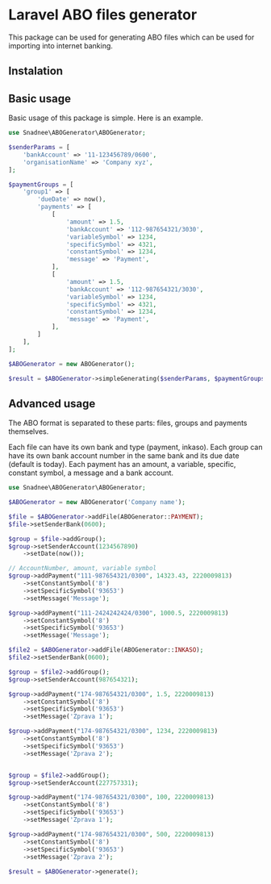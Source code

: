 # Laravel ABO files generator

This package can be used for generating ABO files which can be used for importing into internet banking. 

## Instalation

## Basic usage
Basic usage of this package is simple. Here is an example.

```php
use Snadnee\ABOGenerator\ABOGenerator;

$senderParams = [
    'bankAccount' => '11-123456789/0600',
    'organisationName' => 'Company xyz',
];

$paymentGroups = [
    'group1' => [
        'dueDate' => now(),
        'payments' => [
            [
                'amount' => 1.5,
                'bankAccount' => '112-987654321/3030',
                'variableSymbol' => 1234,
                'specificSymbol' => 4321,
                'constantSymbol' => 1234,
                'message' => 'Payment',
            ],
            [
                'amount' => 1.5,
                'bankAccount' => '112-987654321/3030',
                'variableSymbol' => 1234,
                'specificSymbol' => 4321,
                'constantSymbol' => 1234,
                'message' => 'Payment',
            ],
        ]
    ],
];

$ABOGenerator = new ABOGenerator();

$result = $ABOGenerator->simpleGenerating($senderParams, $paymentGroups);

```

## Advanced usage
The ABO format is separated to these parts: files, groups and payments themselves.

Each file can have its own bank and type (payment, inkaso).
Each group can have its own bank account number in the same bank and its due date (default is today). 
Each payment has an amount, a variable, specific, constant symbol, a message and a bank account.

```php
use Snadnee\ABOGenerator\ABOGenerator;

$ABOGenerator = new ABOGenerator('Company name');

$file = $ABOGenerator->addFile(ABOGenerator::PAYMENT);
$file->setSenderBank(0600);

$group = $file->addGroup();
$group->setSenderAccount(1234567890)
    ->setDate(now());

// AccountNumber, amount, variable symbol
$group->addPayment("111-987654321/0300", 14323.43, 2220009813)
    ->setConstantSymbol('8')
    ->setSpecificSymbol('93653')
    ->setMessage('Message');

$group->addPayment("111-2424242424/0300", 1000.5, 2220009813)
    ->setConstantSymbol('8')
    ->setSpecificSymbol('93653')
    ->setMessage('Message');

$file2 = $ABOGenerator->addFile(ABOGenerator::INKASO);
$file2->setSenderBank(0600);

$group = $file2->addGroup();
$group->setSenderAccount(987654321);

$group->addPayment("174-987654321/0300", 1.5, 2220009813)
    ->setConstantSymbol('8')
    ->setSpecificSymbol('93653')
    ->setMessage('Zprava 1');

$group->addPayment("174-987654321/0300", 1234, 2220009813)
    ->setConstantSymbol('8')
    ->setSpecificSymbol('93653')
    ->setMessage('Zprava 2');


$group = $file2->addGroup();
$group->setSenderAccount(227757331);

$group->addPayment("174-987654321/0300", 100, 2220009813)
    ->setConstantSymbol('8')
    ->setSpecificSymbol('93653')
    ->setMessage('Zprava 1');

$group->addPayment("174-987654321/0300", 500, 2220009813)
    ->setConstantSymbol('8')
    ->setSpecificSymbol('93653')
    ->setMessage('Zprava 2');
    
$result = $ABOGenerator->generate();


```
